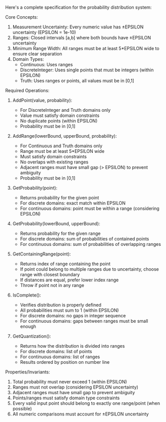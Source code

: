 Here's a complete specification for the probability distribution system:

Core Concepts:
1. Measurement Uncertainty: Every numeric value has ±EPSILON uncertainty (EPSILON = 1e-10)
2. Ranges: Closed intervals [a,b] where both bounds have ±EPSILON uncertainty
3. Minimum Range Width: All ranges must be at least 5*EPSILON wide to ensure clear separation
4. Domain Types:
   - Continuous: Uses ranges
   - DiscreteInteger: Uses single points that must be integers (within EPSILON)
   - Truth: Uses ranges or points, all values must be in [0,1]

Required Operations:
1. AddPoint(value, probability):
   - For DiscreteInteger and Truth domains only
   - Value must satisfy domain constraints
   - No duplicate points (within EPSILON)
   - Probability must be in [0,1]

2. AddRange(lowerBound, upperBound, probability):
   - For Continuous and Truth domains only
   - Range must be at least 5*EPSILON wide
   - Must satisfy domain constraints
   - No overlaps with existing ranges
   - Adjacent ranges must have small gap (> EPSILON) to prevent ambiguity
   - Probability must be in [0,1]

3. GetProbability(point):
   - Returns probability for the given point
   - For discrete domains: exact match within EPSILON
   - For continuous domains: point must be within a range (considering EPSILON)

4. GetProbability(lowerBound, upperBound):
   - Returns probability for the given range
   - For discrete domains: sum of probabilities of contained points
   - For continuous domains: sum of probabilities of overlapping ranges

5. GetContainingRange(point):
   - Returns index of range containing the point
   - If point could belong to multiple ranges due to uncertainty, choose range with closest boundary
   - If distances are equal, prefer lower index range
   - Throw if point not in any range

6. IsComplete():
   - Verifies distribution is properly defined
   - All probabilities must sum to 1 (within EPSILON)
   - For discrete domains: no gaps in integer sequence
   - For continuous domains: gaps between ranges must be small enough

7. GetQuantization():
   - Returns how the distribution is divided into ranges
   - For discrete domains: list of points
   - For continuous domains: list of ranges
   - Results ordered by position on number line

Properties/Invariants:
1. Total probability must never exceed 1 (within EPSILON)
2. Ranges must not overlap (considering EPSILON uncertainty)
3. Adjacent ranges must have small gap to prevent ambiguity
4. Points/ranges must satisfy domain type constraints
5. Every valid input point should belong to exactly one range/point (when possible)
6. All numeric comparisons must account for ±EPSILON uncertainty
